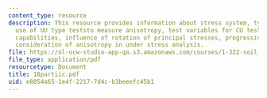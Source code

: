 ```yaml
---
content_type: resource
description: This resource provides information about stress system, types of anisotropy,
  use of UU type teststo measure anisotropy, test variables for CU testing, experimental
  capabilities, influence of rotation of principal stresses, progressive failure and
  consideration of anisotropy in under stress analysis.
file: https://ol-ocw-studio-app-qa.s3.amazonaws.com/courses/1-322-soil-behavior-spring-2005/e8854a651e4f22177d4cb3beeefc45b1_18partiic.pdf
file_type: application/pdf
resourcetype: Document
title: 18partiic.pdf
uid: e8854a65-1e4f-2217-7d4c-b3beeefc45b1
---
```

